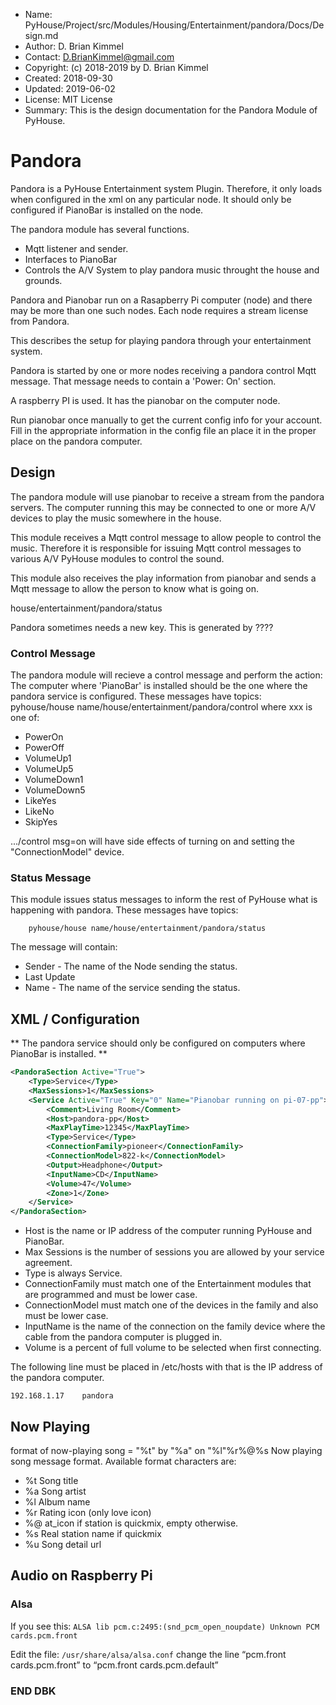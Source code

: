 * Name:      PyHouse/Project/src/Modules/Housing/Entertainment/pandora/Docs/Design.md
* Author:    D. Brian Kimmel
* Contact:   D.BrianKimmel@gmail.com
* Copyright: (c) 2018-2019 by D. Brian Kimmel
* Created:   2018-09-30
* Updated:   2019-06-02
* License:   MIT License
* Summary:   This is the design documentation for the Pandora Module of PyHouse.


# Pandora

Pandora is a PyHouse Entertainment system Plugin.
Therefore, it only loads when configured in the xml on any particular node.
It should only be configured if PianoBar is installed on the node.

The pandora module has several functions.

* Mqtt listener and sender.
* Interfaces to PianoBar
* Controls the A/V System to play pandora music throught the house and grounds.

Pandora and Pianobar run on a Rasapberry Pi computer (node) and there may be more than one such nodes.
Each node requires a stream license from Pandora.

This describes the setup for playing pandora through your entertainment system.

Pandora is started by one or more nodes receiving a pandora control Mqtt message.
That message needs to contain a 'Power: On' section.

A raspberry PI is used.
It has the pianobar on the computer node.

Run pianobar once manually to get the current config info for your account.
Fill in the appropriate information in the config file an place it in the proper place on the pandora computer.

## Design

The pandora module will use pianobar to receive a stream from the pandora servers.
The computer running this may be connected to one or more A/V devices to play the music somewhere in the house.

This module receives a Mqtt control message to allow people to control the music.
Therefore it is responsible for issuing Mqtt control messages to various A/V PyHouse modules to control the sound.

This module also receives the play information from pianobar and sends a Mqtt message to allow the person to
know what is going on.

house/entertainment/pandora/status

Pandora sometimes needs a new key.
This is generated by ????


### Control Message

The pandora module will recieve a control message and perform the action:
The computer where 'PianoBar' is installed should be the one where the pandora service is configured.
These messages have topics:
		pyhouse/house name/house/entertainment/pandora/control
where xxx is one of:
* PowerOn
* PowerOff
* VolumeUp1
* VolumeUp5
* VolumeDown1
* VolumeDown5
* LikeYes
* LikeNo
* SkipYes

.../control msg=on will have side effects of turning on and setting the "ConnectionModel" device.

### Status Message

This module issues status messages to inform the rest of PyHouse what is happening with pandora.
These messages have topics:

		pyhouse/house name/house/entertainment/pandora/status

The message will contain:
* Sender - The name of the Node sending the status.
* Last Update
* Name - The name of the service sending the status.

## XML / Configuration

** The pandora service should only be configured on computers where PianoBar is installed. **

```xml
<PandoraSection Active="True">
	<Type>Service</Type>
	<MaxSessions>1</MaxSessions>
	<Service Active="True" Key="0" Name="Pianobar running on pi-07-pp">
		<Comment>Living Room</Comment>
		<Host>pandora-pp</Host>
		<MaxPlayTime>12345</MaxPlayTime>
		<Type>Service</Type>
		<ConnectionFamily>pioneer</ConnectionFamily>
		<ConnectionModel>822-k</ConnectionModel>
		<Output>Headphone</Output>
		<InputName>CD</InputName>
		<Volume>47</Volume>
		<Zone>1</Zone>
	</Service>
</PandoraSection>

```

* Host is the name or IP address of the computer running PyHouse and PianoBar.
* Max Sessions is the number of sessions you are allowed by your service agreement.
* Type is always Service.
* ConnectionFamily must match one of the Entertainment modules that are programmed and must be lower case.
* ConnectionModel must match one of the devices in the family and also must be lower case.
* InputName is the name of the connection on the family device where the cable from the pandora computer is plugged in.
* Volume is a percent of full volume to be selected when first connecting.

The following line must be placed in /etc/hosts with that is the IP address of the pandora computer.

```
192.168.1.17	pandora
```

## Now Playing

format of now-playing song = "%t" by "%a" on "%l"%r%@%s
Now playing song message format. Available format characters are:
* %t Song title
* %a Song artist
* %l Album name
* %r Rating icon (only love icon)
* %@ at_icon if station is quickmix, empty otherwise.
* %s Real station name if quickmix
* %u Song detail url

## Audio on Raspberry Pi

### Alsa

If you see this:
`ALSA lib pcm.c:2495:(snd_pcm_open_noupdate) Unknown PCM cards.pcm.front`

Edit the file: `/usr/share/alsa/alsa.conf`
change the line “pcm.front cards.pcm.front” to “pcm.front cards.pcm.default”

### END DBK
